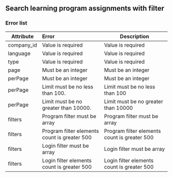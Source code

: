 ## Search learning program assignments with filter
### Error list
| Attribute  | Error                                        | Description                                                                                        |
|------------|:---------------------------------------------|----------------------------------------------------------------------------------------------------|
| company_id | Value is required                            | Value is required                                             |
| language   | Value is required                            | Value is required                                               |
| type       | Value is required                            | Value is required                                                     |
| page       | Must be an integer                           | Must be an integer                                              |
| perPage    | Must be an integer                           | Must be an integer                                           |
| perPage    | Limit must be no less than 100.              | Limit must be no less than 100            |
| perPage    | Limit must be no greater than 10000.         | Limit must be no greater than 10000           |
| filters    | Program filter must be array                 | Program filter must be array                                                 |
| filters    | Program filter elements count is greater 500 | Program filter elements count is greater 500           |
| filters    | Login filter must be array                   | Login filter must be array                                    |
| filters    | Login filter elements count is greater 500   | Login filter elements count is greater 500 |

